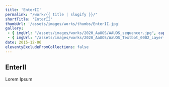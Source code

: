 ```yaml
---
title: 'EnterII'
permalink: "/work/{{ title | slugify }}/"
shortTitle: 'EnterII'
thumbUrl: '/assets/images/works/thumbs/EnterII.jpg'
gallery:
 - { imgUrl: "/assets/images/works/2020_AaUOS/AAUOS_sequencer.jpg", caption: "" }
 - { imgUrl: "/assets/images/works/2020_AaUOS/AaUOS_Textbot_0002_Layer-20.jpg", caption: "" }
date: 2015-12-06
eleventyExcludeFromCollections: false
---
```



<div class="Grid Grid--gutters Grid--full large-Grid--fit">
  <div class="Grid-cell">
    <div class='headerGroup'>
      <h2>EnterII</h2>
      <p>Lorem Ipsum</p>
    </div>
  </div>
</div>